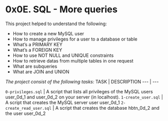 # 0x0E. SQL - More queries

This project helped to understand the following:
- How to create a new MySQL user
- How to manage privileges for a user to a database or table
- What’s a PRIMARY KEY
- What’s a FOREIGN KEY
- How to use NOT NULL and UNIQUE constraints
- How to retrieve datas from multiple tables in one request
- What are subqueries
- What are JOIN and UNION

*The project consist of the following tasks:*
TASK | DESCRIPTION
--- | ---

`0-privileges.sql` | A script that lists all privileges of the MySQL users user_0d_1 and user_0d_2 on your server (in localhost).
`1-create_user.sql` | A script that creates the MySQL server user user_0d_1
`2-create_read_user.sql` | A script that creates the database hbtn_0d_2 and the user user_0d_2
